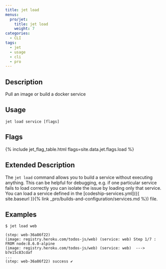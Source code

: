 ```yaml
---
title: jet load
menus:
  pro/jet:
    title: jet load
    weight: 7
categories:
  - CLI
tags:
  - jet
  - usage
  - cli
  - pro
---
```


## Description
Pull an image or build a docker service

## Usage

```
jet load service [flags]
```

## Flags

{% include jet_flag_table.html flags=site.data.jet.flags.load %}

## Extended Description
The `jet load` command allows you to build a service without executing anything. This can be helpful for debugging, e.g. if one particular service fails to load correctly you can isolate the issue by loading only that service. You can load a service defined in the [codeship-services.yml]({{ site.baseurl }}{% link _pro/builds-and-configuration/services.md %}) file.

## Examples

```shell
$ jet load web

(step: web-36a86f22)
(image: registry.heroku.com/todos-js/web) (service: web) Step 1/7 : FROM node:8.6.0-alpine
(image: registry.heroku.com/todos-js/web) (service: web)  ---> b7e15c83cdaf
...
(step: web-36a86f22) success ✔
```
